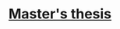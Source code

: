 ---
title: "[Master's thesis](/files/Brown_Rowan_J_202406_MSc.pdf)"
excerpt: "The Effects of Tides and Submesoscale Mixed Layer Eddies on Deep Convection in the Labrador Sea: Simulations at Resolutions Consistent with Coupled Climate Models."
collection: works
---